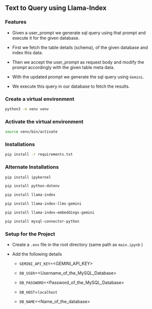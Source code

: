 ## Text to Query using Llama-Index

### Features

- Given a user_prompt we generate sql query using that prompt and execute it for the given database.

- First we fetch the table details (schema), of the given database and index this data.

- Then we accept the user_prompt as request body and modify the prompt accordingly with the given table meta data.

- With the updated prompt we generate the sql query using `Gemini`.

- We execute this query in our database to fetch the results.


### Create a virtual environment

```bash
python3 -m venv venv
```


### Activate the virtual environment

```bash
source venv/bin/activate
```


### Installations

```bash
pip install -r requirements.txt
```


### Alternate Installations

```bash
pip install ipykernel
```

```bash
pip install python-dotenv
```


```bash
pip install llama-index
```


```bash
pip install llama-index-llms-gemini
```

```bash
pip install llama-index-embeddings-gemini
```

```bash
pip install mysql-connector-python
```

### Setup for the Project

- Create a `.env` file in the root directory (same path as `main.ipynb` )

- Add the following details 

    - `GEMINI_API_KEY`=<GEMINI_API_KEY>

    - `DB_USER`=<Username_of_the_MySQL_Database>

    - `DB_PASSWORD`=<Password_of_the_MySQL_Database>

    - `DB_HOST`=`localhost`

    - `DB_NAME`=<Name_of_the_database>

